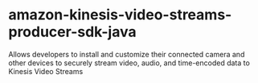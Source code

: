 # amazon-kinesis-video-streams-producer-sdk-java
Allows developers to install and customize their connected camera and other devices to securely stream video, audio, and time-encoded data to Kinesis Video Streams
